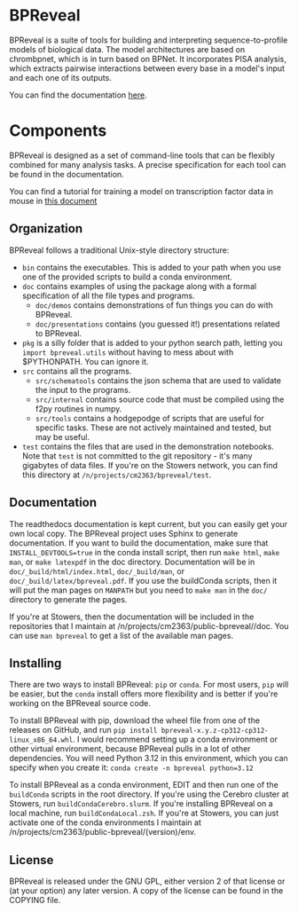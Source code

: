 # BPReveal
BPReveal is a suite of tools for building and interpreting sequence-to-profile
models of biological data. The model architectures are based on chrombpnet,
which is in turn based on BPNet. It incorporates PISA analysis, which extracts
pairwise interactions between every base in a model's input and each one of
its outputs.

You can find the documentation [here](https://bpreveal.readthedocs.io/en/latest).

# Components
BPReveal is designed as a set of command-line tools that can be flexibly
combined for many analysis tasks. A precise specification for each tool can be
found in the documentation.

You can find a tutorial for training a model on transcription factor data in
mouse in [this document](doc/demos/osknExample.pdf)

## Organization
BPReveal follows a traditional Unix-style directory structure:
- `bin` contains the executables. This is added to your path when you use one
  of the provided scripts to build a conda environment.
- `doc` contains examples of using the package along with a formal
  specification of all the file types and programs.
    - `doc/demos` contains demonstrations of fun things you can do with
      BPReveal.
    - `doc/presentations` contains (you guessed it!) presentations related to
      BPReveal.
- `pkg` is a silly folder that is added to your python search path, letting you
  `import bpreveal.utils` without having to mess about with $PYTHONPATH. You
  can ignore it.
- `src` contains all the programs.
    - `src/schematools` contains the json schema that are used to validate the
      input to the programs.
    - `src/internal` contains source code that must be compiled using the f2py
      routines in numpy.
    - `src/tools` contains a hodgepodge of scripts that are useful for specific
      tasks. These are not actively maintained and tested, but may be useful.
- `test` contains the files that are used in the demonstration notebooks. Note
  that `test` is not committed to the git repository - it's many gigabytes of
  data files. If you're on the Stowers network, you can find this directory at
  `/n/projects/cm2363/bpreveal/test`.


## Documentation

The readthedocs documentation is kept current, but you can easily get your own
local copy. The BPReveal project uses Sphinx to generate documentation. If you
want to build the documentation, make sure that `INSTALL_DEVTOOLS=true` in the
conda install script, then run `make html`, `make man`, or `make latexpdf` in
the doc directory. Documentation will be in `doc/_build/html/index.html`,
`doc/_build/man`, or `doc/_build/latex/bpreveal.pdf`. If you use the buildConda
scripts, then it will put the man pages on `MANPATH` but you need to `make man`
in the `doc/` directory to generate the pages.

If you're at Stowers, then the documentation will be included in the
repositories that I maintain at /n/projects/cm2363/public-bpreveal/<version>/doc.
You can use `man bpreveal` to get a list of the available man pages.

## Installing
There are two ways to install BPReveal: `pip` or `conda`. For most users, `pip` will
be easier, but the `conda` install offers more flexibility and is better if
you're working on the BPReveal source code.

To install BPReveal with pip, download the wheel file from one of the releases on
GitHub, and run `pip install bpreveal-x.y.z-cp312-cp312-linux_x86_64.whl`.
I would recommend setting up a conda environment or other virtual environment,
because BPReveal pulls in a lot of other dependencies.
You will need Python 3.12 in this environment, which you can specify when you
create it: `conda create -n bpreveal python=3.12`

To install BPReveal as a conda environment, EDIT and then run one of the
`buildConda` scripts in the root directory. If you're using the Cerebro cluster
at Stowers, run `buildCondaCerebro.slurm`. If you're installing BPReveal on a
local machine, run `buildCondaLocal.zsh`. If you're at Stowers, you can just
activate one of the conda environments I maintain at
/n/projects/cm2363/public-bpreveal/(version)/env.

## License

BPReveal is released under the GNU GPL, either version 2 of that license or
(at your option) any later version. A copy of the license can be found in
the COPYING file.
